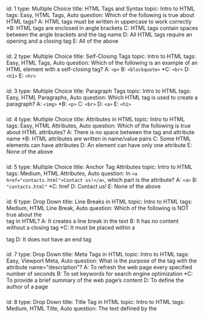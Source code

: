 ###
id: 1
type: Multiple Choice
title: HTML Tags and Syntax
topic: Intro to HTML
tags: Easy, HTML Tags, Auto 
question: Which of the following is true about HTML tags?
A: HTML tags must be written in uppercase to work correctly
*B: HTML tags are enclosed in angle brackets
C: HTML tags contain spaces between the angle brackets and the tag name
D: All HTML tags require an opening and a closing tag
E: All of the above
###
id: 2
type: Multiple Choice
title: Self-Closing Tags
topic: Intro to HTML
tags: Easy, HTML Tags, Auto
question: Which of the following is an example of an HTML element with a self-closing tag?
A: `<p>`
B: `<blockquote>`
*C: `<br>`
D: `<h1>`
E: `<hr>`
###
id: 3
type: Multiple Choice
title: Paragraph Tags
topic: Intro to HTML
tags: Easy, HTML Paragraphs, Auto
question: Which HTML tag is used to create a paragraph?
A: `<img>`
*B: `<p>`
C: `<br>`
D: `<a>`
E: `<h1>`
###
id: 4
type: Multiple Choice
title: Attributes in HTML
topic: Intro to HTML
tags: Easy, HTML Attributes, Auto
question: Which of the following is true about HTML attributes?
A: There is no space between the tag and attribute name
*B: HTML attributes are written in name/value pairs
C: Some HTML elements can have attributes
D: An element can have only one attribute
E: None of the above
###
id: 5
type: Multiple Choice
title: Anchor Tag Attributes
topic: Intro to HTML
tags: Medium, HTML Attributes, Auto
question: In `<a href="contacts.html">Contact us!</a>`, which part is the attribute?
A: `<a>`
B: `"contacts.html"`
*C: href
D: Contact us!
E: None of the above
###
id: 6
type: Drop Down
title: Line Breaks in HTML
topic: Intro to HTML
tags: Medium, HTML Line Break, Auto
question: Which of the following is NOT true about the <br> tag in HTML?
A: It creates a line break in the text
B: It has no content without a closing tag
*C: It must be placed within a <p> tag
D: It does not have an end tag
###
id: 7
type: Drop Down
title: Meta Tags in HTML
topic: Intro to HTML
tags: Easy, Viewport Meta, Auto
question: What is the purpose of the <meta> tag with the attribute name="description"?
A: To refresh the web page every specified number of seconds
B: To set keywords for search engine optimization
*C: To provide a brief summary of the web page’s content
D: To define the author of a page
###
id: 8
type: Drop Down
title: Title Tag in HTML
topic: Intro to HTML
tags: Medium, HTML Title, Auto
question: The text defined by the <title> tag appears ___ in a web page.
A: Inside the main content area
*B: As the title in the browser tab, bookmarks, and search engine results
C: As the title
D: At the beginning of each paragraph
###
id: 9
type: Drop Down
title: HTML Line Break Tag
topic: Intro to HTML
tags: Easy, HTML Line Break, Auto
question: The ___ tag is used to create a line break in HTML.
*A: <br>
B: <p>
C: <hr>
D: <h1>
###
id: 10
type: Drop Down
title: Nesting Elements in HTML
topic: Intro to HTML
tags: Medium, Nesting Elements, Auto
question: The ___ tag is used to correctly nest elements to display “HTML” in bold within a paragraph.
A: <strong> <p>HTML</p> </strong>
*B: <p> <strong>HTML</strong> </p>
C: <p> <em>HTML</em> </p>
D: <p>HTML<p> <strong> </strong>
###
id: 11
type: Check Box
title: HTML Structure Essentials
topic: Intro to HTML
tags: Medium, HTML Structure, Auto
question: Select all the components that are essential for a basic HTML structure.
*A: <!DOCTYPE html>
*B: <head>
*C: <body>
D: <footer>
*E: <html>
###
id: 12
type: Check Box
title: HTML Paragraph Tag
topic: Intro to HTML
tags: Medium, HTML Paragraph, Auto
question: Which of the following statements accurately describe the <p> tag?
*A: It groups sentences and sections of text together.
*B: It displays text as a block that starts on a new line.
C: It preserves extra spaces and line breaks in the content.
D: It can be used to format text as preformatted content.
E: Text inside <p> tags is displayed as a continuous line.
###
id: 13
type: Check Box
title: HTML Comments Purpose
topic: Intro to HTML
tags: Easy, HTML Comments, Auto
question: What are the purposes of using comments in HTML?
*A: To help document the HTML source code.
*B: To provide notes for other developers.
C: To style elements on the page.
*D: To assist in debugging HTML code.
E: To ensure elements are displayed on the webpage.
###
id: 14
type: Check Box
title: HTML Document Structure
topic: Intro to HTML
tags: Medium, HTML Structure, Auto
question: Which statements are not true about the structure of an HTML document?
A: The HTML document is divided into head and body sections.
*B: The <head> element contains the visible content of the page.
C: The <title> tag is used to specify the document's title.
*D: The <body> section contains meta information about the page.
E: The HTML document must start with a <html> tag after the DOCTYPE declaration.
###
id: 15
type: Check Box
title: HTML Headings Information
topic: Intro to HTML
tags: Medium, HTML Headings, Auto
question: Which of the following are true about HTML headings?
*A: HTML headings range from <h1> to <h6>, where <h1> is the most important.
*B: Headings are used to structure the content and improve SEO.
C: All headings are treated as inline elements by default.
*D: The <h1> tag is typically used for the main title of the page.
*E: Headings cannot be nested within other elements.
###
id: 16
type: String Input
title: Writing a Heading in HTML
topic: Intro to HTML
tags: Easy, HTML Headings, Auto
question: Write “This is a heading” using the H1 tag
answer: <h1> This is a heading </h1>
###
id: 17
type: String Input
title: Nested HTML Elements
topic: Intro to HTML
tags: Medium, Nesting Elements, Manual
question: Provide an example of properly nested HTML elements using the sentence “My dog is very friendly.” The word “very” should be bold.
answer: <p> My dog is <strong> very </strong> friendly. </p>
###
id: 18
type: String Input
title: Line Break in HTML
topic: Intro to HTML
tags: Easy, HTML Line Break, Auto
question: How would you use the <br> tag to create a line break, so that "Hello" appears on one line and "world!" starts on the next line?
answer: Hello <br> world!
###
id: 19
type: String Input
title: Horizontal Rule in HTML
topic: Intro to HTML
tags: Medium, HTML Horizontal Rule, Auto
question: How would you add a horizontal line between the following two paragraphs? <br>This is the first paragraph.<br>(This is where the horizontal line should go)<br>This is the second paragraph.<br> Write your answer in one sentence.
answer: <p> This is the first paragraph. </p> <hr> <p> This is the second paragraph.</p>
###
id: 20
type: String Input
title: Blockquote in HTML
topic: Intro to HTML
tags: Hard, HTML Blockquote, Auto
question: How would you use the &lt;blockquote&gt; tag to display the following quote from Albert Einstein, with the source link &quot;https//example.com&quot; included as a citation? <br> Quote to format) <br> "Life is like riding a bicycle. To keep your balance, you must keep moving."
answer: <blockquote cite="https//example.com"> Life is like riding a bicycle. To keep your balance, you must keep moving. </blockquote>
###
id: 21
type: Multiple Choice
title: Emphasize Text in HTML
topic: HTML Basic 1
tags: Easy, Tag Name, Auto
question: Which HTML tag is used to emphasize text?
A: &lt;i&gt;
*B: &lt;em&gt;
C: &lt;cite&gt;
D: &lt;strong&gt;
E: None of these
###
id: 22
type: Multiple Choice
title: Creating a Bullet List
topic: HTML Basic 1
tags: Easy, List Tags, Auto
question: What is the correct way to make a bullet list in HTML?
*A: &lt;ul&gt;
B: &lt;ol&gt;
C: &lt;li&gt;
D: &lt;list&gt;
E: All of these
###
id: 23
type: Multiple Choice
title: Image Tag Attribute
topic: HTML Basic 1
tags: Easy, Attribute, Auto
question: Which attribute of the  &lt;img&gt; tag specifies the URL of the image?
A: href
B: link
*C: src
D: alt
E: url
###
id: 24
type: Multiple Choice
title: Anchor Tag Target Attribute
topic: HTML Basic 1
tags: Medium, Anchor Tag Attribute, Auto
question: How do you create a hyperlink in HTML that opens in a new tab?
A: target="_tab"
*B: target="_blank"
C: newtab="true"
D: href="_newtab"
E: None of these
###
id: 25
type: Multiple Choice
title: Paragraph Tag in HTML
topic: HTML Basic 1
tags: Easy, Tag Name, Auto
question: Which HTML tag is used to define a paragraph?
A: &lt;para&gt;
B: &lt;div&gt;
*C: &lt;p&gt;
D: &lt;span&gt;
E: None of these
###
id: 26
type: String Input
title: Ordered List Creation
topic: HTML Basic 1
tags: Medium, Ordered List, Manual
question: Create an ordered list with the three items:Toyota, GMC, RAM. Each item must be displayed in a separate line.
answer: <ol>
<li>Toyota</li>
<li>GMC</li>
<li>RAM</li>
</ol>
###
id: 27
type: String Input
title: Navigation Menu Creation
topic: HTML Basic 1
tags: Medium, Navigation Tag, Auto
question: Create a navigation menu using the &lt;nav&gt; tag that contains a link to "home.html" labeled "Home".
answer: <nav> <a href="home.html">Home</a> </nav>
###
id: 28
type: String Input
title: Adding an Image with Alternate Text
topic: HTML Basic 1
tags: Medium, Image Tag, Auto
question: Insert an image with the alternate text "Orange cat drinking water" and source as "cat.jpg".
answer: <img src="cat.jpg" alt="Orange cat drinking water">
###
id: 29
type: String Input
title: Using Special Characters in HTML
topic: HTML Basic 1
tags: Easy, Special Characters, Auto
question: Write the following sentence using a paragraph tag:"Tom & Jerry."
answer: <p>Tom & Jerry</p>
###
id: 30
type: String Input
title: Bolding words in HTML
topic: HTML Basic 1
tags: Easy, Phrase elements, Manual
question: Bold the word "HTML" in the following sentence:"HTML is short for HyperText Markup Language."<br> Note:Write the full sentence making only "HTML" bold.
Answer: &lt;b&gt;HTML&lt;/b&gt; is short for HyperText Markup Language.
###





